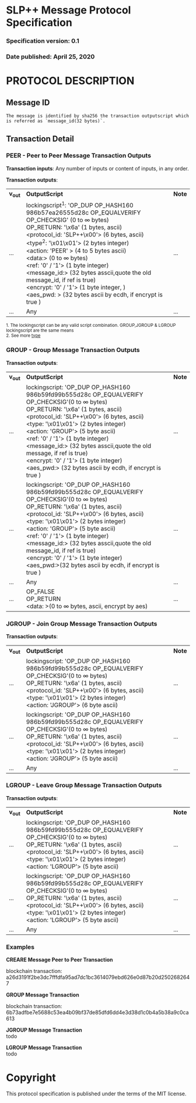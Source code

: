 # SLP++ Message  Protocol Specification
### Specification version: 0.1
### Date published: April 25, 2020

# PROTOCOL DESCRIPTION

## Message ID
```
The message is identified by sha256 the transaction outputscript which is referred as `message_id(32 bytes)`.
```

## Transaction Detail    
### PEER - Peer to Peer Message Transaction Outputs

**Transaction inputs**: Any number of inputs or content of inputs, in any order.

**Transaction outputs**:
<table>
<tr>
  <td><b>v<sub>out</sub></b></td>
  <td><b>OutputScript </b></td>
  <td><b>Note</b><br/></td>
</tr>
  <tr>
    <td>...</td>
   <td>
   lockingscript<sup>1</sup>: 'OP_DUP OP_HASH160 986b57ea26555d28c OP_EQUALVERIFY OP_CHECKSIG' (0 to ∞ bytes)<br/>   
   OP_RETURN: '\x6a' (1 bytes, ascii)<br/>
   &lt;protocol_id: 'SLP++\x00'&gt; (6 bytes, ascii)<br/>
   &lt;type<sup>2</sup>: '\x01\x01'&gt; (2 bytes integer)<br/>
   &lt;action: 'PEER' &gt; (4 to 5  bytes ascii)<br/>
   &lt;data:&gt; (0 to ∞ bytes)<br/>
   &lt;ref: '0' / '1'&gt; (1 byte integer)<br/>
   &lt;message_id:&gt; (32 bytes asscii,quote the old message_id, if ref is true)<br/>	  
   &lt;encrypt: '0' / '1'&gt; (1 byte integer, )<br/>
   &lt;aes_pwd: &gt; (32 bytes ascii by ecdh, if encrypt is true )<br/>
   </td>
    <td>...</td>
  </tr>
  
  <tr>
    <td>...</td>
    <td>Any</td>
    <td>...</td>
  </tr>
 
</table>

<sup>1. The lockingscript can be any valid script combination.  GROUP,JGROUP & LGROUP lockingscript are the same means</sup>   
<sup>2. See more [type](../index.md)</sup>

### GROUP - Group Message Transaction Outputs

**Transaction outputs**:
<table>
<tr>
  <td><b>v<sub>out</sub></b></td>
  <td><b>OutputScript </b></td>
  <td><b>Note</b></td>
</tr>
  <tr>
  <td>...</td>
  <td>
   lockingscript: 'OP_DUP OP_HASH160 986b59fd99b555d28c OP_EQUALVERIFY OP_CHECKSIG'(0 to ∞ bytes)<br/>   
   OP_RETURN: '\x6a' (1 bytes, ascii)<br/>
&lt;protocol_id: 'SLP++\x00'&gt; (6 bytes, ascii)<BR>
&lt;type: '\x01\x01'&gt; (2 bytes integer)<br/>
&lt;action: 'GROUP'&gt; (5 byte ascii)<BR>
&lt;ref: '0' / '1'&gt; (1 byte integer)<br/>
&lt;message_id:&gt; (32 bytes asscii,quote the old message, if ref is true)<br/>	  
&lt;encrypt: '0' / '1'&gt; (1 byte integer)<br/>
&lt;aes_pwd:&gt; (32 bytes ascii by ecdh, if encrypt is true )<br/>
  </td>
    <td>...</td>
  </tr>

  <tr>
  <td>...</td>
  <td>
   lockingscript: 'OP_DUP OP_HASH160 986b59fd99b555d28c OP_EQUALVERIFY OP_CHECKSIG'(0 to ∞ bytes)<br/>   
   OP_RETURN: '\x6a' (1 bytes, ascii)<br/>
&lt;protocol_id: 'SLP++\x00'&gt; (6 bytes, ascii)<BR>
&lt;type: '\x01\x01'&gt; (2 bytes integer)<br/>
&lt;action: 'GROUP'&gt; (5 byte ascii)<BR>
&lt;ref: '0' / '1'&gt; (1 byte integer)<br/>
&lt;message_id:&gt; (32 bytes asscii,quote the old message_id,  if ref is true)<br/>	  
&lt;encrypt: '0' / '1'&gt; (1 byte integer)<br/>
&lt;aes_pwd:&gt;(32 bytes ascii by ecdh, if encrypt is true )<br/>
  </td>
    <td>...</td>
  </tr>

  <tr>
    <td>...</td>
    <td>Any</td>
    <td>...</td>
  </tr>

  <tr>
  <td>...</td>
  <td>
   OP_FALSE <br>
   OP_RETURN <br> 
   &lt;data: &gt;(0 to ∞ bytes, ascii, encrypt by aes)<br/>
  </td>
    <td>...</td>
  </tr>



</table>


### JGROUP - Join Group Message Transaction Outputs

**Transaction outputs**:
<table>
<tr>
  <td><b>v<sub>out</sub></b></td>
  <td><b>OutputScript </b></td>
  <td><b>Note</b></td>
</tr>
  <tr>
  <td>...</td>
  <td>
   lockingscript: 'OP_DUP OP_HASH160 986b59fd99b555d28c OP_EQUALVERIFY OP_CHECKSIG'(0 to ∞ bytes)<br/>   
   OP_RETURN: '\x6a' (1 bytes, ascii)<br/>
&lt;protocol_id: 'SLP++\x00'&gt; (6 bytes, ascii)<BR>
&lt;type: '\x01\x01'&gt; (2 bytes integer)<br/>
&lt;action: 'JGROUP'&gt; (6 byte ascii)<BR>
  </td>
    <td>...</td>
  </tr>

  <tr>
  <td>...</td>
  <td>
   lockingscript: 'OP_DUP OP_HASH160 986b59fd99b555d28c OP_EQUALVERIFY OP_CHECKSIG'(0 to ∞ bytes)<br/>   
   OP_RETURN: '\x6a' (1 bytes, ascii)<br/>
&lt;protocol_id: 'SLP++\x00'&gt; (6 bytes, ascii)<BR>
&lt;type: '\x01\x01'&gt; (2 bytes integer)<br/>
&lt;action: 'JGROUP'&gt; (5 byte ascii)<BR>
  </td>
    <td>...</td>
  </tr>

  <tr>
    <td>...</td>
    <td>Any</td>
    <td>...</td>
  </tr>
</table>

### LGROUP - Leave Group Message Transaction Outputs

**Transaction outputs**:
<table>
<tr>
  <td><b>v<sub>out</sub></b></td>
  <td><b>OutputScript </b></td>
  <td><b>Note</b></td>
</tr>
  <tr>
  <td>...</td>
  <td>
   lockingscript: 'OP_DUP OP_HASH160 986b59fd99b555d28c OP_EQUALVERIFY OP_CHECKSIG'(0 to ∞ bytes)<br/>   
   OP_RETURN: '\x6a' (1 bytes, ascii)<br/>
&lt;protocol_id: 'SLP++\x00'&gt; (6 bytes, ascii)<BR>
&lt;type: '\x01\x01'&gt; (2 bytes integer)<br/>
&lt;action: 'LGROUP'&gt; (5 byte ascii)<BR>
  </td>
    <td>...</td>
  </tr>

  <tr>
  <td>...</td>
  <td>
   lockingscript: 'OP_DUP OP_HASH160 986b59fd99b555d28c OP_EQUALVERIFY OP_CHECKSIG'(0 to ∞ bytes)<br/>   
   OP_RETURN: '\x6a' (1 bytes, ascii)<br/>
&lt;protocol_id: 'SLP++\x00'&gt; (6 bytes, ascii)<BR>
&lt;type: '\x01\x01'&gt; (2 bytes integer)<br/>
&lt;action: 'LGROUP'&gt; (5 byte ascii)<BR>
  </td>
    <td>...</td>
  </tr>

  <tr>
    <td>...</td>
    <td>Any</td>
    <td>...</td>
  </tr>
</table>

### Examples

**CREARE Message Peer to Peer Transaction**

blockchain transaction:  a26d3191f2be3dc7fffdfa95ad7dc1bc3614079ebd626e0d87b20d2502682647

**GROUP Message Transaction**

blockchain transaction: 6b73adfbe7e5688c53ea4b09bf37de85dfd6dd4e3d38d1c0b4a5b38a9c0ca613

**JGROUP Message Transaction**  
todo  

**LGROUP Message Transaction**   
todo  


# Copyright

This protocol specification is published under the terms of the MIT license.
